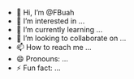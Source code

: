 - 👋 Hi, I’m @FBuah
- 👀 I’m interested in ...
- 🌱 I’m currently learning ...
- 💞️ I’m looking to collaborate on ...
- 📫 How to reach me ...
- 😄 Pronouns: ...
- ⚡ Fun fact: ...

<!---
FBuah/FBuah is a ✨ special ✨ repository because its `README.md` (this file) appears on your GitHub profile.
You can click the Preview link to take a look at your changes.
--->
